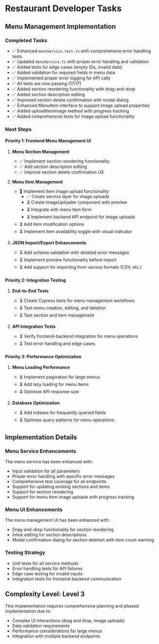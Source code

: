 # Restaurant Developer Tasks

## Menu Management Implementation

### Completed Tasks
- ✅ Enhanced `menuService.test.ts` with comprehensive error handling tests
- ✅ Updated `menuService.ts` with proper error handling and validation
- ✅ Added tests for edge cases (empty IDs, invalid data)
- ✅ Added validation for required fields in menu data
- ✅ Implemented proper error logging for API calls
- ✅ All tests are now passing (17/17)
- ✅ Added section reordering functionality with drag-and-drop
- ✅ Added section description editing
- ✅ Improved section delete confirmation with modal dialog
- ✅ Enhanced MenuItem interface to support image upload properties
- ✅ Added uploadItemImage method with progress tracking
- ✅ Added comprehensive tests for image upload functionality

### Next Steps

#### Priority 1: Frontend Menu Management UI
1. **Menu Section Management**
   - ✅ Implement section reordering functionality
   - ✅ Add section description editing
   - ✅ Improve section delete confirmation UX

2. **Menu Item Management**
   - 🔄 Implement item image upload functionality
     - ✅ Create service layer for image uploads
     - ⏳ Create ImageUploader component with preview
     - ⏳ Integrate with menu item form
     - ⏳ Implement backend API endpoint for image uploads
   - ⏳ Add item modification options
   - ⏳ Implement item availability toggle with visual indicator

3. **JSON Import/Export Enhancements**
   - ⏳ Add schema validation with detailed error messages
   - ⏳ Implement preview functionality before import
   - ⏳ Add support for importing from various formats (CSV, etc.)

#### Priority 2: Integration Testing
1. **End-to-End Tests**
   - ⏳ Create Cypress tests for menu management workflows
   - ⏳ Test menu creation, editing, and deletion
   - ⏳ Test section and item management

2. **API Integration Tests**
   - ⏳ Verify frontend-backend integration for menu operations
   - ⏳ Test error handling and edge cases

#### Priority 3: Performance Optimization
1. **Menu Loading Performance**
   - ⏳ Implement pagination for large menus
   - ⏳ Add lazy loading for menu items
   - ⏳ Optimize API response size

2. **Database Optimization**
   - ⏳ Add indexes for frequently queried fields
   - ⏳ Optimize query patterns for menu operations

## Implementation Details

### Menu Service Enhancements
The menu service has been enhanced with:
- Input validation for all parameters
- Proper error handling with specific error messages
- Comprehensive test coverage for all endpoints
- Support for updating existing sections and items
- Support for section reordering
- Support for menu item image uploads with progress tracking

### Menu UI Enhancements
The menu management UI has been enhanced with:
- Drag-and-drop functionality for section reordering
- Inline editing for section descriptions
- Modal confirmation dialog for section deletion with item count warning

### Testing Strategy
- Unit tests for all service methods
- Error handling tests for API failures
- Edge case testing for invalid inputs
- Integration tests for frontend-backend communication

## Complexity Level: Level 3
This implementation requires comprehensive planning and phased implementation due to:
- Complex UI interactions (drag and drop, image uploads)
- Data validation requirements
- Performance considerations for large menus
- Integration with multiple backend endpoints 